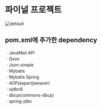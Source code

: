 # 파이널 프로젝트
![default](https://user-images.githubusercontent.com/33758950/42720408-7c453d42-8761-11e8-8bb8-eeedbde46f7e.png)
## pom.xml에 추가한 dependency
ㆍJavaMail API  
ㆍGson  
ㆍJson-simple  
ㆍMybatis  
ㆍMybatis Spring  
ㆍAOP(aspectjweaver)  
ㆍojdbc6  
ㆍdbcp(commons-dbcp)  
ㆍspring-jdbc  
